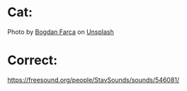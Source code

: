 # Cat:
Photo by <a href="https://unsplash.com/@bogdanf?utm_source=unsplash&utm_medium=referral&utm_content=creditCopyText">Bogdan Farca</a> on <a href="https://unsplash.com/s/photos/cat?utm_source=unsplash&utm_medium=referral&utm_content=creditCopyText">Unsplash</a>


# Correct: 
<a href="https://freesound.org/people/StavSounds/sounds/546081/
">https://freesound.org/people/StavSounds/sounds/546081/</a>
